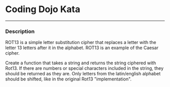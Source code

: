 # Coding Dojo Kata
---
### Description
ROT13 is a simple letter substitution cipher that replaces a letter with the letter 13 letters
after it in the alphabet. ROT13 is an example of the Caesar cipher.

Create a function that takes a string and returns the string ciphered with Rot13. 
If there are numbers or special characters included in the string, they should be returned 
as they are. Only letters from the latin/english alphabet should be shifted, 
like in the original Rot13 "implementation".

